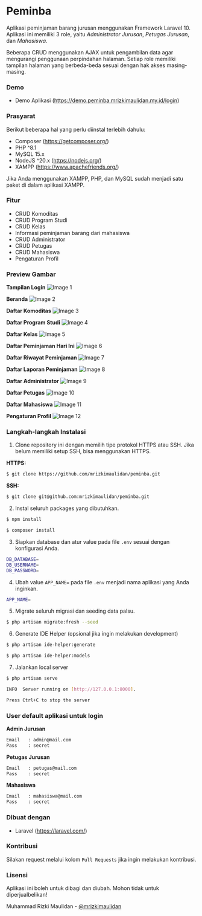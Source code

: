 # Peminba

Aplikasi peminjaman barang jurusan menggunakan Framework Laravel 10. Aplikasi ini memiliki 3 role, yaitu _Administrator Jurusan_, _Petugas Jurusan_, dan _Mahasiswa_.

Beberapa CRUD menggunakan AJAX untuk pengambilan data agar mengurangi penggunaan perpindahan halaman. Setiap role memiliki tampilan halaman yang berbeda-beda sesuai dengan hak akses masing-masing.

### Demo

- Demo Aplikasi (https://demo.peminba.mrizkimaulidan.my.id/login)

### Prasyarat

Berikut beberapa hal yang perlu diinstal terlebih dahulu:

- Composer (https://getcomposer.org/)
- PHP ^8.1
- MySQL 15.x
- NodeJS ^20.x (https://nodejs.org/)
- XAMPP (https://www.apachefriends.org/)

Jika Anda menggunakan XAMPP, PHP, dan MySQL sudah menjadi satu paket di dalam aplikasi XAMPP.

### Fitur

- CRUD Komoditas
- CRUD Program Studi
- CRUD Kelas
- Informasi peminjaman barang dari mahasiswa
- CRUD Administrator
- CRUD Petugas
- CRUD Mahasiswa
- Pengaturan Profil

### Preview Gambar

**Tampilan Login**
![Image 1](https://i.imgur.com/yZedz59.png)

**Beranda**
![Image 2](https://i.imgur.com/PYaECYV.png)

**Daftar Komoditas**
![Image 3](https://i.imgur.com/QiGUFAw.png)

**Daftar Program Studi**
![Image 4](https://i.imgur.com/nWGga19.png)

**Daftar Kelas**
![Image 5](https://i.imgur.com/9WFsQ94.png)

**Daftar Peminjaman Hari Ini**
![Image 6](https://i.imgur.com/k9mYfTP.png)

**Daftar Riwayat Peminjaman**
![Image 7](https://i.imgur.com/TTmCGB5.png)

**Daftar Laporan Peminjaman**
![Image 8](https://i.imgur.com/EkgmF6t.png)

**Daftar Administrator**
![Image 9](https://i.imgur.com/Orxeb1C.png)

**Daftar Petugas**
![Image 10](https://i.imgur.com/6JKU7E6.png)

**Daftar Mahasiswa**
![Image 11](https://i.imgur.com/sg3patg.png)

**Pengaturan Profil**
![Image 12](https://i.imgur.com/49qmxoF.png)

### Langkah-langkah Instalasi

1. Clone repository ini dengan memilih tipe protokol HTTPS atau SSH. Jika belum memiliki setup SSH, bisa menggunakan HTTPS.

**HTTPS:**

```bash
$ git clone https://github.com/mrizkimaulidan/peminba.git
```

**SSH:**

```bash
$ git clone git@github.com:mrizkimaulidan/peminba.git
```

2. Instal seluruh packages yang dibutuhkan.

```bash
$ npm install
```

```bash
$ composer install
```

3. Siapkan database dan atur value pada file `.env` sesuai dengan konfigurasi Anda.


```bash
DB_DATABASE=
DB_USERNAME=
DB_PASSWORD=
```

4. Ubah value  `APP_NAME=` pada file `.env` menjadi nama aplikasi yang Anda inginkan.

```bash
APP_NAME=
```

5. Migrate seluruh migrasi dan seeding data palsu.

```bash
$ php artisan migrate:fresh --seed
```

6. Generate IDE Helper (opsional jika ingin melakukan development)

```bash
$ php artisan ide-helper:generate
```

```bash
$ php artisan ide-helper:models
```

7. Jalankan local server

```bash
$ php artisan serve
```

```bash
INFO  Server running on [http://127.0.0.1:8000].  

Press Ctrl+C to stop the server
```

### User default aplikasi untuk login

**Admin Jurusan**

```bash
Email   : admin@mail.com
Pass    : secret
```

**Petugas Jurusan**

```bash
Email   : petugas@mail.com
Pass    : secret
```

**Mahasiswa**

```bash
Email   : mahasiswa@mail.com
Pass    : secret
```

### Dibuat dengan

- Laravel (https://laravel.com/)

### Kontribusi

Silakan request melalui kolom `Pull Requests` jika ingin melakukan kontribusi.

### Lisensi

Aplikasi ini boleh untuk dibagi dan diubah. Mohon tidak untuk diperjualbelikan!

Muhammad Rizki Maulidan - [@mrizkimaulidan](https://github.com/mrizkimaulidan)
